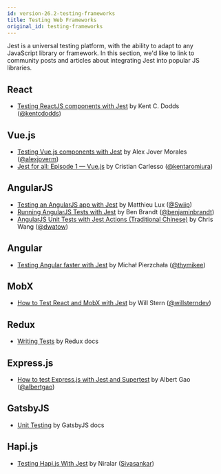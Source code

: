 ```yaml
---
id: version-26.2-testing-frameworks
title: Testing Web Frameworks
original_id: testing-frameworks
---
```


Jest is a universal testing platform, with the ability to adapt to any JavaScript library or framework. In this section, we'd like to link to community posts and articles about integrating Jest into popular JS libraries.

## React

- [Testing ReactJS components with Jest](https://testing-library.com/docs/react-testing-library/example-intro) by Kent C. Dodds ([@kentcdodds](https://twitter.com/kentcdodds))

## Vue.js

- [Testing Vue.js components with Jest](https://alexjoverm.github.io/series/Unit-Testing-Vue-js-Components-with-the-Official-Vue-Testing-Tools-and-Jest/) by Alex Jover Morales ([@alexjoverm](https://twitter.com/alexjoverm))
- [Jest for all: Episode 1 — Vue.js](https://medium.com/@kentaromiura_the_js_guy/jest-for-all-episode-1-vue-js-d616bccbe186#.d573vrce2) by Cristian Carlesso ([@kentaromiura](https://twitter.com/kentaromiura))

## AngularJS

- [Testing an AngularJS app with Jest](https://medium.com/aya-experience/testing-an-angularjs-app-with-jest-3029a613251) by Matthieu Lux ([@Swiip](https://twitter.com/Swiip))
- [Running AngularJS Tests with Jest](https://engineering.talentpair.com/running-angularjs-tests-with-jest-49d0cc9c6d26) by Ben Brandt ([@benjaminbrandt](https://twitter.com/benjaminbrandt))
- [AngularJS Unit Tests with Jest Actions (Traditional Chinese)](https://dwatow.github.io/2019/08-14-angularjs/angular-jest/?fbclid=IwAR2SrqYg_o6uvCQ79FdNPeOxs86dUqB6pPKgd9BgnHt1kuIDRyRM-ch11xg) by Chris Wang ([@dwatow](https://github.com/dwatow))

## Angular

- [Testing Angular faster with Jest](https://www.xfive.co/blog/testing-angular-faster-jest/) by Michał Pierzchała ([@thymikee](https://twitter.com/thymikee))

## MobX

- [How to Test React and MobX with Jest](https://semaphoreci.com/community/tutorials/how-to-test-react-and-mobx-with-jest) by Will Stern ([@willsterndev](https://twitter.com/willsterndev))

## Redux

- [Writing Tests](https://redux.js.org/recipes/writing-tests) by Redux docs

## Express.js

- [How to test Express.js with Jest and Supertest](http://www.albertgao.xyz/2017/05/24/how-to-test-expressjs-with-jest-and-supertest/) by Albert Gao ([@albertgao](https://twitter.com/albertgao))

## GatsbyJS

- [Unit Testing](https://www.gatsbyjs.org/docs/unit-testing/) by GatsbyJS docs

## Hapi.js

- [Testing Hapi.js With Jest](http://niralar.com/testing-hapi-js-with-jest/) by Niralar ([Sivasankar](http://sivasankar.in/))
